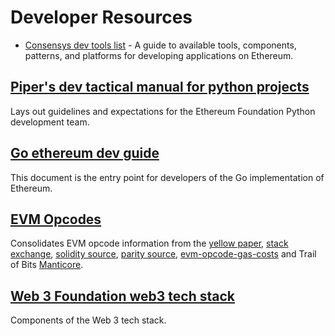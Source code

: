 Developer Resources
=========================   

* [Consensys dev tools list](https://github.com/ConsenSys/ethereum-developer-tools-list) -
A guide to available tools, components, patterns, and platforms for developing applications on Ethereum.   

## [Piper's dev tactical manual for python projects](https://github.com/pipermerriam/ethereum-dev-tactical-manual)   

Lays out guidelines and expectations for the Ethereum Foundation Python development team.   

## [Go ethereum dev guide](https://github.com/ethereum/go-ethereum/wiki/Developers-Guide)   

This document is the entry point for developers of the Go implementation of Ethereum.   

## [EVM Opcodes](https://github.com/trailofbits/evm-opcodes)   

Consolidates EVM opcode information from the [yellow paper](http://gavwood.com/paper.pdf), [stack exchange](https://ethereum.stackexchange.com/questions/119/what-opcodes-are-available-for-the-ethereum-evm), [solidity source](https://github.com/ethereum/solidity/blob/c61610302aa2bfa029715b534719d25fe3949059/libevmasm/Instruction.h#L40), [parity source](https://github.com/paritytech/parity/blob/d365281cce919edc42340c97ce212f49d9447d2d/ethcore/evm/src/instructions.rs#L311), [evm-opcode-gas-costs](https://github.com/djrtwo/evm-opcode-gas-costs/blob/master/opcode-gas-costs_EIP-150_revision-1e18248_2017-04-12.csv) and Trail of Bits  [Manticore](https://github.com/trailofbits/manticore/blob/c6f457d72e1164c4c8c6d0256fe9b8b765d2cb24/manticore/platforms/evm.py#L590).   

## [Web 3 Foundation web3 tech stack](https://github.com/w3f/Web3-wiki/wiki)   

Components of the Web 3 tech stack.

